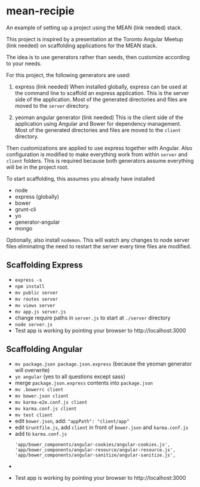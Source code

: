 mean-recipie
============

An example of setting up a project using the MEAN (link needed) stack.

This project is inspired by a presentation at the Toronto Angular Meetup (link needed) on scaffolding applications for the MEAN stack.

The idea is to use generators rather than seeds, then customize according to your needs.

For this project, the following generators are used:

1. express (link needed)
When installed globally, express can be used at the command line to scaffold an express application.
This is the server side of the application. Most of the generated directories and files are moved to the ```server``` directory.

2. yeoman angular generator (link needed)
This is the client side of the application using Angular and Bower for dependency management. 
Most of the generated directories and files are moved to the ```client``` directory.

Then customizations are applied to use express together with Angular. 
Also configuration is modified to make everything work from within ```server``` and ```client``` folders. 
This is required because both generators assume everything will be in the project root.

To start scaffolding, this assumes you already have installed
* node
* express (globally)
* bower
* grunt-cli
* yo
* generator-angular
* mongo

Optionally, also install ```nodemon```. This will watch any changes to node server files eliminating the need to restart the server every time files are modified.

## Scaffolding Express

* ```express -s```
* ```npm install```
* ```mv public server```
* ```mv routes server```
* ```mv views server```
* ```mv app.js server.js```
* change require paths in ```server.js``` to start at ```./server``` directory
* ```node server.js```
* Test app is working by pointing your browser to http://localhost:3000

## Scaffolding Angular

* ```mv package.json package.json.express``` (because the yeoman generator will overwrite)
* ```yo angular``` (yes to all questions except sass)
* merge ```package.json.express``` contents into ```package.json```
* ```mv .bowerrc client```
* ```mv bower.json client```
* ```mv karma-e2e.conf.js client```
* ```mv karma.conf.js client```
* ```mv test client```
* edit ```bower.json```, add: ```"appPath": "client/app"```
* edit ```Gruntfile.js```, add ```client``` in front of ```bower.json``` and ```karma.conf.js```
* add to ```karma.conf.js```
	```
	'app/bower_components/angular-cookies/angular-cookies.js',
 	'app/bower_components/angular-resource/angular-resource.js',
 	'app/bower_components/angular-sanitize/angular-sanitize.js',
 	```
 * ```grunt test111
 * Test app is working by pointing your browser to http://localhost:3000


